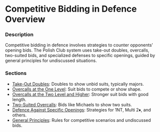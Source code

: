 # Competitive Bidding in Defence Overview

### Description

Competitive bidding in defence involves strategies to counter opponents’ opening bids. The Polish Club system uses take-out doubles, overcalls, two-suited bids, and specialized defenses to specific openings, guided by general principles for undiscussed situations.

### Sections
- [Take-Out Doubles](take-out-doubles.md): Doubles to show unbid suits, typically majors.
- [Overcalls at the One Level](overcalls-one-level.md): Suit bids to compete or show shape.
- [Overcalls at the Two Level and Higher](overcalls-two-level.md): Stronger suit bids with good length.
- [Two-Suited Overcalls](two-suited-overcalls.md): Bids like Michaels to show two suits.
- [Defence Against Specific Openings](defence-specific-openings.md): Strategies for 1NT, Multi 2♦, and others.
- [General Principles](general-principles.md): Rules for competitive scenarios and undiscussed bids.